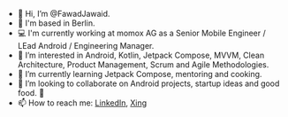 - 👋 Hi, I’m @FawadJawaid. 
- :round_pushpin: I'm based in Berlin.
- :computer: I'm currently working at momox AG as a Senior Mobile Engineer / LEad Android / Engineering Manager.
- 👀 I’m interested in Android, Kotlin, Jetpack Compose, MVVM, Clean Architecture, Product Management, Scrum and Agile Methodologies.
- 🌱 I’m currently learning Jetpack Compose, mentoring and cooking.
- 💞️ I’m looking to collaborate on Android projects, startup ideas and good food. 🥘 
- 📫 How to reach me: [LinkedIn](linkedin.com/in/fawad-jawaid-malik-04b59895), [Xing](xing.com/profile/FawadJawaid_Malik)

<!---
FawadJawaid/FawadJawaid is a ✨ special ✨ repository because its `README.md` (this file) appears on your GitHub profile.
You can click the Preview link to take a look at your changes.
--->
